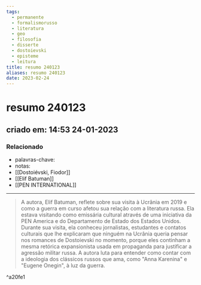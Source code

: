 ```yaml
---
tags:
  - permanente
  - formalismorusso
  - literatura
  - geo
  - filosofia
  - disserte
  - dostoievski
  - episteme
  - leitura
title: resumo 240123
aliases: resumo 240123
date: 2023-02-24
---
```

# resumo 240123
## criado em: 14:53 24-01-2023

### Relacionado
- palavras-chave: 
- notas: 
- [[Dostoiévski, Fiodor]]
- [[Elif Batuman]]
- [[PEN INTERNATIONAL]]
---
> A autora, Elif Batuman, reflete sobre sua visita à Ucrânia em 2019 e como a guerra em curso afetou sua relação com a literatura russa. Ela estava visitando como emissária cultural através de uma iniciativa da PEN America e do Departamento de Estado dos Estados Unidos. Durante sua visita, ela conheceu jornalistas, estudantes e contatos culturais que lhe explicaram que ninguém na Ucrânia queria pensar nos romances de Dostoievski no momento, porque eles continham a mesma retórica expansionista usada em propaganda para justificar a agressão militar russa. A autora luta para entender como contar com a ideologia dos clássicos russos que ama, como "Anna Karenina" e "Eugene Onegin", à luz da guerra.

^a20fe1
